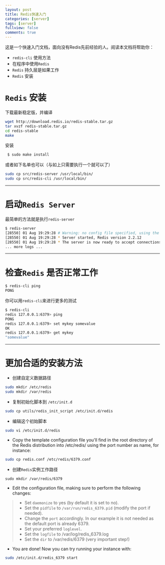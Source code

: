 ```yaml
---
layout: post
title: Redis快速入门
categories: [server]
tags: [server]
fullview: false
comments: true
---
```



这是一个快速入门文档，面向没有Redis先前经验的人。阅读本文档将帮助你：
* `redis-cli` 使用方法
* 在程序中使用`Redis`
* `Redis` 持久层是如果工作
* `Redis` 安装

# `Redis` 安装

下载最新稳定版，并编译
```sh
wget http://download.redis.io/redis-stable.tar.gz
tar xvzf redis-stable.tar.gz
cd redis-stable
make
```


安装

```sh
 $ sudo make install
```

或者如下名单也可以（与如上只需要执行一个就可以了）
```sh
sudo cp src/redis-server /usr/local/bin/
sudo cp src/redis-cli /usr/local/bin/
```

---

# 启动`Redis Server`

最简单的方法就是执行`redis-server`
```sh
$ redis-server
[28550] 01 Aug 19:29:28 # Warning: no config file specified, using the default config. In order to specify a config file use 'redis-server /path/to/redis.conf'
[28550] 01 Aug 19:29:28 * Server started, Redis version 2.2.12
[28550] 01 Aug 19:29:28 * The server is now ready to accept connections on port 6379
... more logs ...
```

---
# 检查`Redis` 是否正常工作
```sh
$ redis-cli ping
PONG
```

你可以用`redis-cli`来进行更多的测试
```sh
$ redis-cli                                                                
redis 127.0.0.1:6379> ping
PONG
redis 127.0.0.1:6379> set mykey somevalue
OK
redis 127.0.0.1:6379> get mykey
"somevalue"
```

---
# 更加合适的安装方法
* 创建自定义数据路径
```sh
sudo mkdir /etc/redis
sudo mkdir /var/redis
```


* 复制初始化脚本到 `/etc/init.d`
```sh
sudo cp utils/redis_init_script /etc/init.d/redis
```

* 编辑这个初始脚本
```sh
sudo vi /etc/init.d/redis
```

* Copy the template configuration file you'll find in the root directory of the Redis distribution into /etc/redis/ using the port number as name, for instance:
```sh
sudo cp redis.conf /etc/redis/6379.conf
```

* 创建`Redis`实例工作路径
```
sudo mkdir /var/redis/6379
```

* Edit the configuration file, making sure to perform the following changes:
> * Set `daemonize` to yes (by default it is set to no).
> * Set the `pidfile` to `/var/run/redis_6379.pid` (modify the port if needed).
> * Change the `port` accordingly. In our example it is not needed as the default port is already 6379.
> * Set your preferred `loglevel`.
> * Set the `logfile` to /var/log/redis_6379.log
> * Set the `dir` to /var/redis/6379 (very important step!)

* You are done! Now you can try running your instance with:
```sh
sudo /etc/init.d/redis_6379 start
```